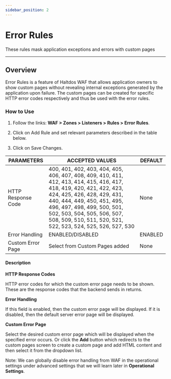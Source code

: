 ```yaml
---
sidebar_position: 2
---
```

# Error Rules

These rules mask application exceptions and errors with custom pages

---

## Overview

Error Rules is a feature of Haltdos WAF that allows application owners to show custom pages without revealing internal exceptions generated by the application upon failure. The custom pages can be created for specific HTTP error codes respectively and thus be used with the error rules.

### How to Use

1. Follow the links: **WAF > Zones > Listeners > Rules > Error Rules**.

2. Click on Add Rule and set relevant parameters described in the table below.

3. Click on Save Changes.

| PARAMETERS         | ACCEPTED VALUES                                                                                                                                                                                                                                                                                                 | DEFAULT |
|--------------------|-----------------------------------------------------------------------------------------------------------------------------------------------------------------------------------------------------------------------------------------------------------------------------------------------------------------|---------|
| HTTP Response Code | 400, 401, 402, 403, 404, 405, 406, 407, 408, 409, 410, 411, 412, 413, 414, 415, 416, 417, 418, 419, 420, 421, 422, 423, 424, 425, 426, 428, 429, 431, 440, 444, 449, 450, 451, 495, 496, 497, 498, 499, 500, 501, 502, 503, 504, 505, 506, 507, 508, 509, 510, 511, 520, 521, 522, 523, 524, 525, 526, 527, 530 | None    |
| Error Handling     | ENABLED/DISABLED                                                                                                                                                                                                                                                                                                | ENABLED |
| Custom Error Page  | Select from Custom Pages added                                                                                                                                                                                                                                                                                  | None    |

#### Description

**HTTP Response Codes**

HTTP error codes for which the custom error page needs to be shown. These are the response codes that the backend sends in returns.

**Error Handling**

If this field is enabled, then the custom error page will be displayed. If it is disabled, then the default server error page will be displayed.

**Custom Error Page**

Select the desired custom error page which will be displayed when the specified error occurs. Or click the **Add** button which redirects to the custom pages screen to create a custom page and add HTML content and then select it from the dropdown list.

Note: We can globally disable error handling from WAF in the operational settings under advanced settings that we will learn later in **Operational Settings**.